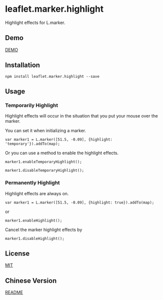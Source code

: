 # leaflet.marker.highlight
Highlight effects for L.marker.

## Demo

[DEMO](https://brandonxiang.github.io/leaflet.marker.highlight/examples/)


## Installation

```
npm install leaflet.marker.highlight --save
```

## Usage

### Temporarily Highlight

Highlight effects will occur in the situation that you put your mouse over the marker.

You can set it when initializing a marker. 

```
var marker1 = L.marker([51.5, -0.09], {highlight: 'temporary'}).addTo(map);
```

Or you can use a method to enable the highlight effects.

```
marker1.enableTemporaryHighlight();
```

```
marker1.disableTemporaryHighlight();
```


### Permanently Highlight

Highlight effects are always on.

```
var marker1 = L.marker([51.5, -0.09], {highlight: true}).addTo(map);
```

or

```
marker1.enableHighlight();
```

Cancel the marker highlight effects by 

```
marker1.disableHighlight();
```

## License

[MIT](LICENSE)


## Chinese Version

[README](README_CN.md)

